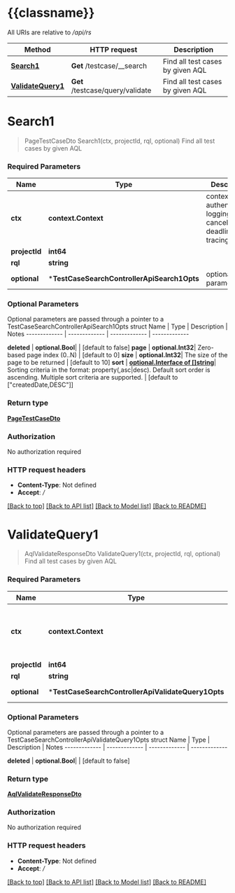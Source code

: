 # {{classname}}

All URIs are relative to */api/rs*

Method | HTTP request | Description
------------- | ------------- | -------------
[**Search1**](TestCaseSearchControllerApi.md#Search1) | **Get** /testcase/__search | Find all test cases by given AQL
[**ValidateQuery1**](TestCaseSearchControllerApi.md#ValidateQuery1) | **Get** /testcase/query/validate | Find all test cases by given AQL

# **Search1**
> PageTestCaseDto Search1(ctx, projectId, rql, optional)
Find all test cases by given AQL

### Required Parameters

Name | Type | Description  | Notes
------------- | ------------- | ------------- | -------------
 **ctx** | **context.Context** | context for authentication, logging, cancellation, deadlines, tracing, etc.
  **projectId** | **int64**|  | 
  **rql** | **string**|  | 
 **optional** | ***TestCaseSearchControllerApiSearch1Opts** | optional parameters | nil if no parameters

### Optional Parameters
Optional parameters are passed through a pointer to a TestCaseSearchControllerApiSearch1Opts struct
Name | Type | Description  | Notes
------------- | ------------- | ------------- | -------------


 **deleted** | **optional.Bool**|  | [default to false]
 **page** | **optional.Int32**| Zero-based page index (0..N) | [default to 0]
 **size** | **optional.Int32**| The size of the page to be returned | [default to 10]
 **sort** | [**optional.Interface of []string**](string.md)| Sorting criteria in the format: property(,asc|desc). Default sort order is ascending. Multiple sort criteria are supported. | [default to [&quot;createdDate,DESC&quot;]]

### Return type

[**PageTestCaseDto**](PageTestCaseDto.md)

### Authorization

No authorization required

### HTTP request headers

 - **Content-Type**: Not defined
 - **Accept**: */*

[[Back to top]](#) [[Back to API list]](../README.md#documentation-for-api-endpoints) [[Back to Model list]](../README.md#documentation-for-models) [[Back to README]](../README.md)

# **ValidateQuery1**
> AqlValidateResponseDto ValidateQuery1(ctx, projectId, rql, optional)
Find all test cases by given AQL

### Required Parameters

Name | Type | Description  | Notes
------------- | ------------- | ------------- | -------------
 **ctx** | **context.Context** | context for authentication, logging, cancellation, deadlines, tracing, etc.
  **projectId** | **int64**|  | 
  **rql** | **string**|  | 
 **optional** | ***TestCaseSearchControllerApiValidateQuery1Opts** | optional parameters | nil if no parameters

### Optional Parameters
Optional parameters are passed through a pointer to a TestCaseSearchControllerApiValidateQuery1Opts struct
Name | Type | Description  | Notes
------------- | ------------- | ------------- | -------------


 **deleted** | **optional.Bool**|  | [default to false]

### Return type

[**AqlValidateResponseDto**](AqlValidateResponseDto.md)

### Authorization

No authorization required

### HTTP request headers

 - **Content-Type**: Not defined
 - **Accept**: */*

[[Back to top]](#) [[Back to API list]](../README.md#documentation-for-api-endpoints) [[Back to Model list]](../README.md#documentation-for-models) [[Back to README]](../README.md)

